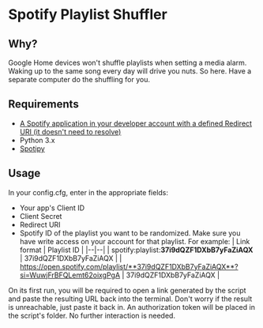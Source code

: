 # Spotify Playlist Shuffler
## Why?
Google Home devices won't shuffle playlists when setting a media alarm.
Waking up to the same song every day will drive you nuts.
So here. Have a separate computer do the shuffling for you.
## Requirements

 - [A Spotify application in your developer account with a defined Redirect URI (it doesn't need to resolve)](https://developer.spotify.com/documentation/general/guides/app-settings)
 - Python 3.x
 - [Spotipy](https://github.com/plamere/spotipy)
## Usage
In your config.cfg, enter in the appropriate fields:
- Your app's Client ID
- Client Secret 
- Redirect URI 
- Spotify ID of the playlist you want to be randomized. Make sure you have write access on your account for that playlist. For example:
| Link format | Playlist ID |
|--|--|
| spotify:playlist:**37i9dQZF1DXbB7yFaZiAQX** | 37i9dQZF1DXbB7yFaZiAQX  |
| https://open.spotify.com/playlist/**37i9dQZF1DXbB7yFaZiAQX**?si=WuwjFrBFQLemt62oixgPgA | 37i9dQZF1DXbB7yFaZiAQX  |

On its first run, you will be required to open a link generated by the script and paste the resulting URL back into the terminal. Don't worry if the result is unreachable, just paste it back in.
An authorization token will be placed in the script's folder. No further interaction is needed.